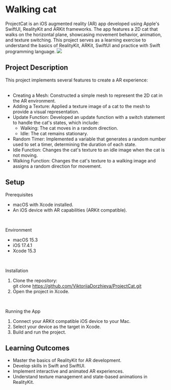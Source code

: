 # Walking cat
ProjectCat is an iOS augmented reality (AR) app developed using Apple's SwiftUI, RealityKit and ARKit frameworks. The app features a 2D cat that walks on the horizontal plane, showcasing movement behavior, animation, and texture switching. This project serves as a learning exercise to understand the basics of RealityKit, ARKit, SwiftUI and practice with Swift programming language.
![](CatGitHub.gif)
## Project Description

This project implements several features to create a  AR experience:<br/>
<br/>
- Creating a Mesh: Constructed a simple mesh to represent the 2D cat in the AR environment.<br/>
- Adding a Texture: Applied a texture image of a cat to the mesh to provide a visual representation.<br/>
- Update Function: Developed an update function with a switch statement to handle the cat's states, which include:<br/>
  - Walking: The cat moves in a random direction.<br/>
  - Idle: The cat remains stationary.<br/>
- Random Timer: Implemented a variable that generates a random number used to set a timer, determining the duration of each state.<br/>
- Idle Function: Changes the cat's texture to an idle image when the cat is not moving.<br/>
- Walking Function: Changes the cat's texture to a walking image and assigns a random direction for movement.<br/>


## Setup 

Prerequisites <br/>
- macOS with Xcode installed.<br/>
- An iOS device with AR capabilities (ARKit compatible).<br/>
<br/>

Environment <br/>
- macOS 15.3<br/>
- iOS 17.4.1<br/> 
- Xcode 15.3<br/> 
<br/>

Installation<br/>
1. Clone the repository:<br/>
git clone https://github.com/ViktoriiaDorzhieva/ProjectCat.git<br/>
2. Open the project in Xcode.<br/>
<br/> 

Running the App<br/>
1. Connect your ARKit compatible iOS device to your Mac.<br/> 
2. Select your device as the target in Xcode.<br/> 
3. Build and run the project.<br/> 

## Learning Outcomes

- Master the basics of RealityKit for AR development.<br/> 
- Develop skills in Swift and SwiftUI.<br/> 
- Implement interactive and animated AR experiences.<br/> 
- Understand texture management and state-based animations in RealityKit.<br/> 
